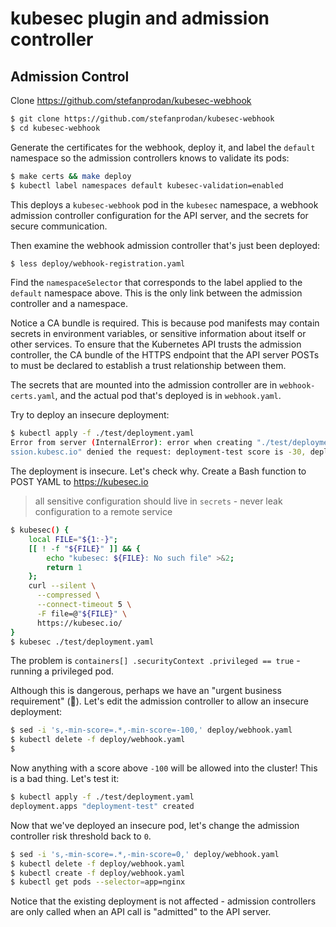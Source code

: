 # kubesec plugin and admission controller


## Admission Control

Clone https://github.com/stefanprodan/kubesec-webhook

```bash
$ git clone https://github.com/stefanprodan/kubesec-webhook
$ cd kubesec-webhook
```

Generate the certificates for the webhook, deploy it, and label the `default` namespace so the admission controllers knows to validate its pods:

```bash
$ make certs && make deploy
$ kubectl label namespaces default kubesec-validation=enabled
```

This deploys a `kubesec-webhook` pod in the `kubesec` namespace, a webhook admission controller configuration for the API server, and the secrets for secure communication.

Then examine the webhook admission controller that's just been deployed:

```bash
$ less deploy/webhook-registration.yaml
```

Find the `namespaceSelector` that corresponds to the label applied to the `default` namespace above. This is the only link between the admission controller and a namespace.

Notice a CA bundle is required. This is because pod manifests may contain secrets in environment variables, or sensitive information about itself or other services. To ensure that the Kubernetes API trusts the admission controller, the CA bundle of the HTTPS endpoint that the API server POSTs to must be declared to establish a trust relationship between them.

The secrets that are mounted into the admission controller are in `webhook-certs.yaml`, and the actual pod that's deployed is in `webhook.yaml`.

Try to deploy an insecure deployment:

```bash
$ kubectl apply -f ./test/deployment.yaml
Error from server (InternalError): error when creating "./test/deployment.yaml": Internal error occurred: admission webhook "deployment.admi
ssion.kubesc.io" denied the request: deployment-test score is -30, deployment minimum accepted score is 0
```

The deployment is insecure. Let's check why. Create a Bash function to POST YAML to https://kubesec.io

> all sensitive configuration should live in `secrets` -  never leak configuration to a remote service

```bash
$ kubesec() {
    local FILE="${1:-}";
    [[ ! -f "${FILE}" ]] && {
        echo "kubesec: ${FILE}: No such file" >&2;
        return 1
    };
    curl --silent \
      --compressed \
      --connect-timeout 5 \
      -F file=@"${FILE}" \
      https://kubesec.io/
}
$ kubesec ./test/deployment.yaml
```

The problem is `containers[] .securityContext .privileged == true` - running a privileged pod.

Although this is dangerous, perhaps we have an "urgent business requirement" (:facepalm:). Let's edit the admission controller to allow an insecure deployment:

```bash
$ sed -i 's,-min-score=.*,-min-score=-100,' deploy/webhook.yaml
$ kubectl delete -f deploy/webhook.yaml
$
```

Now anything with a score above `-100` will be allowed into the cluster! This is a bad thing. Let's test it:

```bash
$ kubectl apply -f ./test/deployment.yaml
deployment.apps "deployment-test" created
```

Now that we've deployed an insecure pod, let's change the admission controller risk threshold back to `0`.

```bash
$ sed -i 's,-min-score=.*,-min-score=0,' deploy/webhook.yaml
$ kubectl delete -f deploy/webhook.yaml
$ kubectl create -f deploy/webhook.yaml
$ kubectl get pods --selector=app=nginx
```

Notice that the existing deployment is not affected - admission controllers are only called when an API call is "admitted" to the API server.
